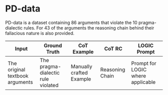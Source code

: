# PD-data


PD-data is a dataset containing 86 arguments that violate the 10 pragma-dialectic rules. For 43 of the arguments the reasoning chain behind their fallacious nature is also provided.



| Input    | Ground Truth | CoT Example | CoT RC | LOGIC Prompt |
| -------- | -------      | ------------| --------|-------------|
| The original textbook <br> arguments  | The pragma-dialectic rule violated  | Manually crafted Example | Reasoning Chain | Prompt for LOGIC where applicable
